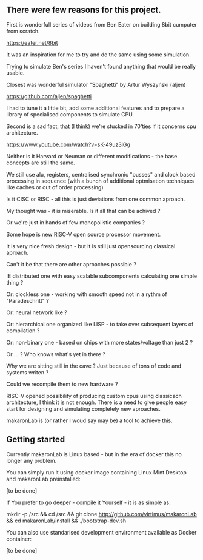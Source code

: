 ## There were few reasons for this project.

First is wonderfull series of videos from Ben Eater on building 8bit cumputer from scratch.

https://eater.net/8bit

It was an inspiration for me to try and do the same using some simulation.

Trying to simulate Ben's series I haven't found anything that would be really usable.

Closest was wonderful simulator "Spaghetti" by  Artur Wyszyński (aljen) 

https://github.com/aljen/spaghetti

I had to tune it a little bit, add some additional features and to prepare a library of specialised components to simulate CPU.

Second is a sad fact, that (I think) we're stucked in 70'ties if it concerns cpu architecture.

https://www.youtube.com/watch?v=sK-49uz3lGg

Neither is it Harvard or Neuman or different modifications - the base concepts are still the same.

We still use alu, registers, centralised synchronic "busses" and clock based processing in sequence (with a bunch of additional optmisation techniques like caches or out of order processing)

Is it CISC or RISC - all this is just deviations from one common aproach.

My thought was - it is miserable. Is it all that can be achived ?

Or we're just in hands of few monopolistic companies ? 

Some hope is new RISC-V open source processor movement.

It is very nice fresh design - but it is still just opensourcing classical aproach.

Can't it be that there are other aproaches possible ?

IE distributed one with easy scalable subcomponents calculating one simple thing ?

Or: clockless one - working with smooth speed not in a rythm of "Paradeschritt" ?

Or: neural network like ?

Or: hierarchical one organized like LISP - to take over subsequent layers of compilation ? 

Or: non-binary one - based on chips with more states/voltage than just 2 ?

Or ... ? Who knows what's yet in there ?

Why we are sitting still in the cave ? Just because of tons of code and systems writen ?

Could we recompile them to new hardware ?

RISC-V opened possibility of producing custom cpus using classicach architecture,
I think it is not enough. There is a need to give people easy start for designing and simulating completely new aproaches.

makaronLab is (or rather I woud say may be) a tool to achieve this.


## Getting started

Currently makaronLab is Linux based - but in the era of docker this no longer any problem.

You can simply run it using docker image containing Linux Mint Desktop and makaronLab preinstalled:

[to be done]

If You prefer to go deeper - compile it Yourself - it is as simple as:

mkdir -p /src && cd /src && git clone http://github.com/virtimus/makaronLab && cd makaronLab/install && ./bootstrap-dev.sh


You can also use standarised development environment available as Docker container:

[to be done]
